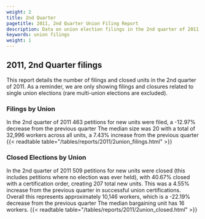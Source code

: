```yaml
---
weight: 2
title: 2nd Quarter
pagetitle: 2011, 2nd Quarter Union Filing Report
description: Data on union election filings in the 2nd quarter of 2011
keywords: union filings
weight: 1
---
```


## 2011, 2nd Quarter filings

This report details the number of filings and closed units in the 2nd quarter of 2011. As a reminder, we are only showing filings and closures related to single union elections (rare multi-union elections are excluded).

### Filings by Union
In the 2nd quarter of 2011 463 petitions for new units were filed, a -12.97% decrease from the previous quarter The median size was 20 with a total of 32,996 workers across all units, a 7.43% increase from the previous quarter
{{< readtable table="/tables/reports/2011/2union_filings.html" >}}

### Closed Elections by Union
In the 2nd quarter of 2011 509 petitions for new units were closed (this includes petitions where no election was ever held), with 40.67% closed with a certification order, creating 207 total new units. This was a 4.55% increase from the previous quarter in successful union certifications. Overall this represents approximately 10,146 workers, which is a -22.19% decrease from the previous quarter The median bargaining unit has 16 workers.
{{< readtable table="/tables/reports/2011/2union_closed.html" >}}
